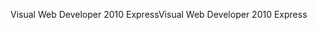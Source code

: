 <span data-ttu-id="8e63d-101">Visual Web Developer 2010 Express</span><span class="sxs-lookup"><span data-stu-id="8e63d-101">Visual Web Developer 2010 Express</span></span>